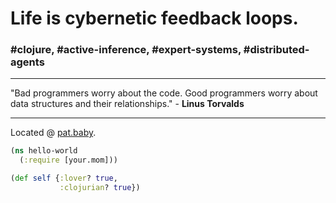 # Life is cybernetic feedback loops.

### #clojure, #active-inference, #expert-systems, #distributed-agents
---

"Bad programmers worry about the code. Good programmers worry about data structures and their relationships." - **Linus Torvalds**

---
Located @ [pat.baby](https://pat.baby/).
```clojure
(ns hello-world
  (:require [your.mom]))

(def self {:lover? true,
           :clojurian? true})

```
